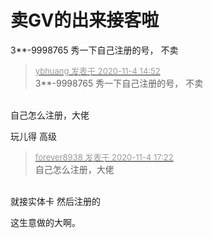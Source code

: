 # 卖GV的出来接客啦


3**-9998765 秀一下自己注册的号， 不卖

<div class="quote"><blockquote><font size="2"><a href="https://www.hostloc.com/forum.php?mod=redirect&amp;goto=findpost&amp;pid=9401813&amp;ptid=762194" target="_blank"><font color="#999999">ybhuang 发表于 2020-11-4 14:52</font></a></font><br />
3**-9998765 秀一下自己注册的号， 不卖</blockquote></div><br />
自己怎么注册，大佬

玩儿得 高级

<div class="quote"><blockquote><font size="2"><a href="https://www.hostloc.com/forum.php?mod=redirect&amp;goto=findpost&amp;pid=9402642&amp;ptid=762194" target="_blank"><font color="#999999">forever8938 发表于 2020-11-4 17:22</font></a></font><br />
自己怎么注册，大佬</blockquote></div><br />
就接实体卡 然后注册的

这生意做的大啊。
